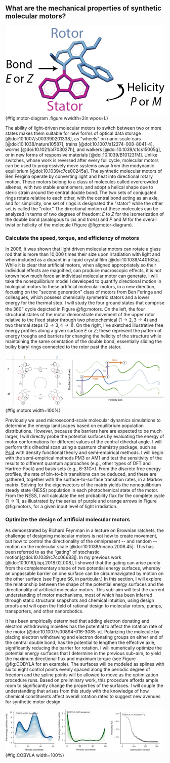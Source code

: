 ## What are the mechanical properties of synthetic molecular motors?

![The two degrees of freedom in a synthetic molecular motor.](images/motor.png){#fig:motor-diagram .figure wwidth=2in wpos=L}

The ability of light-driven molecular motors to switch between two or more states makes them suitable for new forms of optical data storage [@doi:10.1007/s003390201338], as "wheels" on nano-scale cars [@doi:10.1038/nature10587], trains [@doi:10.1007/s12274-008-8041-4], worms [@doi:10.1021/ol703027h], and walkers [@doi:10.1039/c1cs15005g], or in new forms of responsive materials [@doi:10.1039/B101231M].
Unlike switches, whose work is reversed after every full cycle, molecular motors can be used to progressively move systems away from thermodynamic equilibrium [@doi:10.1039/c7cs00245a].
The synthetic molecular motors of Ben Fergina operate by converting light and heat into directional rotary motion.
These motors belong to a class of molecules called overcrowded alkenes, with two stable enantiomers, and adopt a helical shape due to steric strain around the central double bond.
The two sets of conjugated rings rotate relative to each other, with the central bond acting as an axle, and for simplicity, one set of rings is designated the "stator" while the other set is called the "rotor."
The directional motion of these molecules can be analyzed in terms of two degrees of freedom: $E$ to $Z$ for the isomerization of the double bond (analogous to *cis* and *trans*) and $P$ and $M$ for the overall twist or helicity of the molecule (Figure @fig:motor-diagram). 

### Calculate the speed, torque, and efficiency of motors
In 2006, it was shown that light driven molecular motors can rotate a glass rod that is more than 10,000 times their size upon irradiation with light and when included as a dopant in a liquid crystal film [@doi:10.1038/440163a].
While it is clear that artificial motors, when aligned appropriately so their individual effects are magnified, can produce macroscopic effects, it is not known how much force an individual molecular motor can generate. 
I will take the nonequilibrium model I developed to quantify directional motion in biological motors to these artificial molecular motors, in a new direction, focusing on the "second generation" class of motors from Ben Feringa and colleagues, which possess chemically symmetric stators and a lower energy for the thermal step.
 I will study the four ground states that comprise the 360$^\circ$ cycle depicted in Figure @fig:motors.
 On the left, the four structural states of the motor demonstrate movement of the upper rotor relative to the fixed stator through two photochemical ($1 \rightarrow 2, 3 \rightarrow 4$) and two thermal steps ($2 \rightarrow 3, 4 \rightarrow 1$).
 On the right, I've sketched illustrative free energy profiles along a given surface $E$ or $Z$; these represent the pattern of energy troughs and barriers for changing the helicity of the structure while maintaining the same orientation of the double bond, essentially sliding the bulky biaryl rings connected to the rotor past the stator.

 ![On the left, the four ground state conformations of a second generation motor, adapted from Štacko et al[@doi:10.1126/science.aam8808]. On the right, the same four states placed on free energy profiles. The energy profiles are periodic, with two cycles shown for both isomerization state. A clone of the lower $E$ energy surface is shown above, for clarity, to demonstrate the progression from state 4 to state 1 requires energy.](images/offset-barriers.png){#fig:motors width=100%}
 
Previously we used microsecond-scale molecular dynamics simulations to determine the energy landscapes based on equilibrium population distributions. 
However, because the barriers here are expected to be much larger, I will directly probe the potential surfaces by evaluating the energy of motor conformations for different values of the central dihedral angle.
I will perform this dihedral scan using a quantum chemistry package, such as [Psi4](http://psicode.org/) with density functional theory and semi-empirical methods.
I will begin with the semi-empirical methods PM3 or AM1 and test the sensitivity of the results to different quantum approaches (e.g., other types of DFT and Hartree-Fock) and basis sets (e.g., 6-31G*).
From the discrete free energy profiles, the rate of bin-to-bin transitions can be deduced, and these are gathered, together with the surface-to-surface transition rates, in a Markov matrix.
Solving for the eigenvectors of the matrix yields the nonequilibrium steady state (NESS) population in each photochemical state of the motor. 
From the NESS, I will calculate the net probability flux for the complete cycle ($1 \rightarrow 1$), as illustrated by the series of purple and orange arrows in Figure @fig:motors, for a given input level of light irradiation. 

### Optimize the design of artificial molecular motors
As demonstrated by Richard Feynman in a lecture on Brownian ratchets, the challenge of designing molecular motors is not how to create movement, but how to control the directionality of the omnipresent -- and random -- motion on the molecular scale [@doi:10.1038/nnano.2006.45].
This has been referred to as the “gating" of stochastic motion[@doi:10.1039/c7cc06683j].
In my previous work [@doi:10.1016/j.bpj.2018.02.008], I showed that the gating can arise purely from the complementary shape of two potential energy surfaces, whereby an unpassable barrier on one surface can be circumnavigated by motion on the other surface (see Figure S6, in particular.)
In this section, I will explore the relationship between the shape of the potential energy surfaces and the directionality of artificial molecular motors. 
This sub-aim will test the current understanding of motor mechanisms, most of which has been inferred through static structural snapshots and chemical intuition, using design proofs and will open the field of rational design to molecular rotors, pumps, transporters, and other nanorobotics.

It has been empirically determined that adding electron donating and electron withdrawing moieties has the potential to affect the rotation rate of the motor [@doi:10.1007/s00894-016-3085-y].
Polarizing the molecule by placing electron withdrawing and electron donating groups on either end of the central double bond, has the potential to lengthen the effective axle, significantly reducing the barrier for rotation. 
I will numerically optimize the potential energy surfaces that I determine in the previous sub-aim, to yield the maximum directional flux and maximum torque (see Figure @fig:COBYLA for an example). 
The surfaces will be modeled as splines with six to eight control points evenly spaced along the periodic degree of freedom and the spline points will be allowed to move as the optimization procedure runs. 
Based on preliminary work, this procedure affords ample room to significantly change the properties of the surfaces. 
I will couple the understanding that arises from this study with the knowledge of how chemical constituents affect overall rotation rates to suggest new avenues for synthetic motor design.

 ![Example optimization (using the constrained optimization by linear approximation algorithm, COBYLA) of motor surfaces for maximum flux. Later iterations are darker  colors. On the left, the $Z$ surface; in the middle, the $E$ surface; on the right, the net probability flux corresponding to each optimization iteration.](images/COBYLA.png){#fig:COBYLA width=100%}
